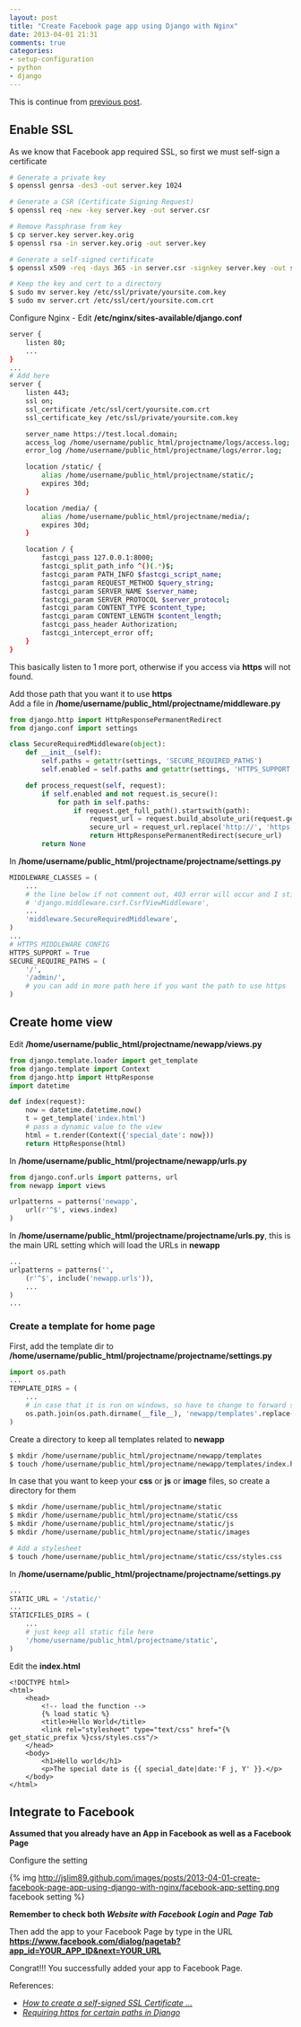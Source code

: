 ```yaml
---
layout: post
title: "Create Facebook page app using Django with Nginx"
date: 2013-04-01 21:31
comments: true
categories: 
- setup-configuration
- python
- django
---
```


This is continue from [previous post](http://jslim89.github.com/blog/2013/03/29/setup-django-slash-mysql-in-ubuntu-server-in-vmware-fusion/).

## Enable SSL
As we know that Facebook app required SSL, so first we must self-sign a certificate
```sh
# Generate a private key
$ openssl genrsa -des3 -out server.key 1024

# Generate a CSR (Certificate Signing Request)
$ openssl req -new -key server.key -out server.csr

# Remove Passphrase from key
$ cp server.key server.key.orig
$ openssl rsa -in server.key.orig -out server.key

# Generate a self-signed certificate
$ openssl x509 -req -days 365 -in server.csr -signkey server.key -out server.crt

# Keep the key and cert to a directory
$ sudo mv server.key /etc/ssl/private/yoursite.com.key
$ sudo mv server.crt /etc/ssl/cert/yoursite.com.crt
```

Configure Nginx - Edit **/etc/nginx/sites-available/django.conf**
```sh
server {
    listen 80;
    ...
}
...
# Add here
server {
    listen 443;
    ssl on;
    ssl_certificate /etc/ssl/cert/yoursite.com.crt
    ssl_certificate_key /etc/ssl/private/yoursite.com.key

    server_name https://test.local.domain;
    access_log /home/username/public_html/projectname/logs/access.log;
    error_log /home/username/public_html/projectname/logs/error.log;

    location /static/ {
        alias /home/username/public_html/projectname/static/;
        expires 30d;
    }

    location /media/ {
        alias /home/username/public_html/projectname/media/;
        expires 30d;
    }

    location / {
        fastcgi_pass 127.0.0.1:8000;
        fastcgi_split_path_info ^()(.*)$;
        fastcgi_param PATH_INFO $fastcgi_script_name;
        fastcgi_param REQUEST_METHOD $query_string;
        fastcgi_param SERVER_NAME $server_name;
        fastcgi_param SERVER_PROTOCOL $server_protocol;
        fastcgi_param CONTENT_TYPE $content_type;
        fastcgi_param CONTENT_LENGTH $content_length;
        fastcgi_pass_header Authorization;
        fastcgi_intercept_error off;
    }
}
```
This basically listen to 1 more port, otherwise if you access via **https** will not found.

Add those path that you want it to use **https**  
Add a file in **/home/username/public_html/projectname/middleware.py**
```py
from django.http import HttpResponsePermanentRedirect
from django.conf import settings

class SecureRequiredMiddleware(object):
    def __init__(self):
        self.paths = getattr(settings, 'SECURE_REQUIRED_PATHS')
        self.enabled = self.paths and getattr(settings, 'HTTPS_SUPPORT')

    def process_request(self, request):
        if self.enabled and not request.is_secure():
            for path in self.paths:
                if request.get_full_path().startswith(path):
                    request_url = request.build_absolute_uri(request.get_full_path())
                    secure_url = request_url.replace('http://', 'https://')
                    return HttpResponsePermanentRedirect(secure_url)
        return None
```

In **/home/username/public_html/projectname/projectname/settings.py**
```py
MIDDLEWARE_CLASSES = (
    ...
    # the line below if not comment out, 403 error will occur and I still haven't figure it out
    # 'django.middleware.csrf.CsrfViewMiddleware',
    ...
    'middleware.SecureRequiredMiddleware',
)
...
# HTTPS MIDDLEWARE CONFIG
HTTPS_SUPPORT = True
SECURE_REQUIRE_PATHS = (
    '/',
    '/admin/',
    # you can add in more path here if you want the path to use https
)
```

## Create home view
Edit **/home/username/public_html/projectname/newapp/views.py**
```py
from django.template.loader import get_template
from django.template import Context
from django.http import HttpResponse
import datetime

def index(request):
    now = datetime.datetime.now()
    t = get_template('index.html')
    # pass a dynamic value to the view
    html = t.render(Context({'special_date': now}))
    return HttpResponse(html)
```

In **/home/username/public_html/projectname/newapp/urls.py**
```py
from django.conf.urls import patterns, url
from newapp import views

urlpatterns = patterns('newapp',
    url(r'^$', views.index)
)
```

In **/home/username/public_html/projectname/projectname/urls.py**, this is the main URL setting
which will load the URLs in **newapp**
```py
...
urlpatterns = patterns('',
    (r'^$', include('newapp.urls')),
    ...
)
...
```

### Create a template for home page

First, add the template dir to **/home/username/public_html/projectname/projectname/settings.py**
```py
import os.path
...
TEMPLATE_DIRS = (
    ...
    # in case that it is run on windows, so have to change to forward slash no matter how
    os.path.join(os.path.dirname(__file__), 'newapp/templates'.replace('\\', '/')),
)
```
Create a directory to keep all templates related to **newapp**
```sh
$ mkdir /home/username/public_html/projectname/newapp/templates
$ touch /home/username/public_html/projectname/newapp/templates/index.html
```

In case that you want to keep your **css** or **js** or **image** files, so create a directory for them
```sh
$ mkdir /home/username/public_html/projectname/static
$ mkdir /home/username/public_html/projectname/static/css
$ mkdir /home/username/public_html/projectname/static/js
$ mkdir /home/username/public_html/projectname/static/images

# Add a stylesheet
$ touch /home/username/public_html/projectname/static/css/styles.css
```

In **/home/username/public_html/projectname/projectname/settings.py**
```py
...
STATIC_URL = '/static/'
...
STATICFILES_DIRS = (
    ...
    # just keep all static file here
    '/home/username/public_html/projectname/static',
)
```

Edit the **index.html**
```
<!DOCTYPE html>
<html>
    <head>
        <!-- load the function -->
        {% load static %}
        <title>Hello World</title>
        <link rel="stylesheet" type="text/css" href="{% get_static_prefix %}css/styles.css"/>
    </head>
    <body>
        <h1>Hello world</h1>
        <p>The special date is {{ special_date|date:'F j, Y' }}.</p>
    </body>
</html>
```

## Integrate to Facebook
**Assumed that you already have an App in Facebook as well as a Facebook Page**

Configure the setting

{% img http://jslim89.github.com/images/posts/2013-04-01-create-facebook-page-app-using-django-with-nginx/facebook-app-setting.png facebook setting %}

**Remember to check both _Website with Facebook Login_ and _Page Tab_**

Then add the app to your Facebook Page by type in the URL **https://www.facebook.com/dialog/pagetab?app_id=YOUR_APP_ID&next=YOUR_URL**

Congrat!!! You successfully added your app to Facebook Page.

References:

* _[How to create a self-signed SSL Certificate ...](http://www.akadia.com/services/ssh_test_certificate.html)_
* _[Requiring https for certain paths in Django](http://www.redrobotstudios.com/blog/2010/02/06/requiring-https-for-certain-paths-in-django/)_
